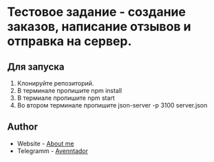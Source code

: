 # Тестовое задание - создание заказов, написание отзывов и отправка на сервер.



## Для запуска


1) Клонируйте репозиторий.
2) В терминале пропишите npm install
3) В термиале пропишите npm start
4) Во втором терминале пропишите json-server -p 3100 server.json




## Author

- Website - [About me](https://bgf-cv.ru/)
- Telegramm - [Avenntador](https://t.me/avenntador)
